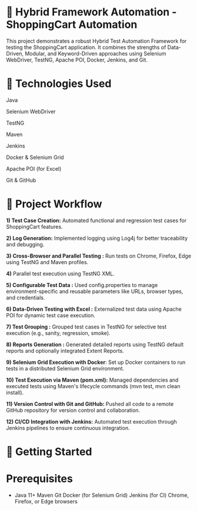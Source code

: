 # 🛒 Hybrid Framework Automation - ShoppingCart Automation
This project demonstrates a robust Hybrid Test Automation Framework for testing the ShoppingCart application. It combines the strengths of Data-Driven, Modular, and Keyword-Driven approaches using Selenium WebDriver, TestNG, Apache POI, Docker, Jenkins, and Git.

# 🔧 Technologies Used
Java

Selenium WebDriver

TestNG

Maven

Jenkins

Docker & Selenium Grid

Apache POI (for Excel)

Git & GitHub

# 📌 Project Workflow

**1) Test Case Creation:** Automated functional and regression test cases for ShoppingCart features.

**2) Log Generation:** Implemented logging using Log4j for better traceability and debugging.

**3) Cross-Browser and Parallel Testing :** Run tests on Chrome, Firefox, Edge using TestNG and Maven profiles.

**4)** Parallel test execution using TestNG XML.

**5) Configurable Test Data :** Used config.properties to manage environment-specific and reusable parameters like URLs, browser types, and credentials.

**6) Data-Driven Testing with Excel :** Externalized test data using Apache POI for dynamic test case execution.

**7) Test Grouping :** Grouped test cases in TestNG for selective test execution (e.g., sanity, regression, smoke).

**8) Reports Generation :** Generated detailed reports using TestNG default reports and optionally integrated Extent Reports.

**9) Selenium Grid Execution with Docker**: Set up Docker containers to run tests in a distributed Selenium Grid environment.

**10) Test Execution via Maven (pom.xml):** Managed dependencies and executed tests using Maven's lifecycle commands (mvn test, mvn clean install).

**11) Version Control with Git and GitHub:** Pushed all code to a remote GitHub repository for version control and collaboration.

**12) CI/CD Integration with Jenkins:** Automated test execution through Jenkins pipelines to ensure continuous integration.

# 🚀 Getting Started

# Prerequisites
* Java 11+
Maven
Git
Docker (for Selenium Grid)
Jenkins (for CI)
Chrome, Firefox, or Edge browsers

